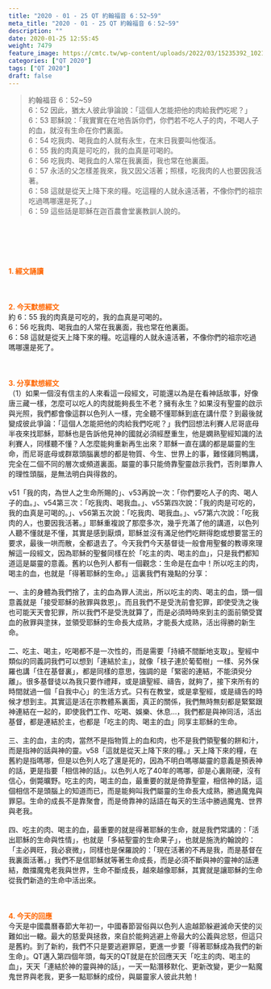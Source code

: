 ```yaml
---
title: "2020 - 01 - 25 QT 約翰福音 6：52~59"
meta_title: "2020 - 01 - 25 QT 約翰福音 6：52~59"
description: ""
date: 2020-01-25 12:55:45
weight: 7479
feature_image: https://cmtc.tw/wp-content/uploads/2022/03/15235392_10211799862337740_180693556567566654_o-1.webp
categories: ["QT 2020"]
tags: ["QT 2020"]
draft: false
---
```


<blockquote>約翰福音 6：52~59<br />
6：52 因此，猶太人彼此爭論說：「這個人怎能把他的肉給我們吃呢？」<br />
6：53 耶穌說：「我實實在在地告訴你們，你們若不吃人子的肉，不喝人子的血，就沒有生命在你們裏面。<br />
6：54 吃我肉、喝我血的人就有永生，在末日我要叫他復活。<br />
6：55 我的肉真是可吃的，我的血真是可喝的。<br />
6：56 吃我肉、喝我血的人常在我裏面，我也常在他裏面。<br />
6：57 永活的父怎樣差我來，我又因父活著；照樣，吃我肉的人也要因我活著。<br />
6：58 這就是從天上降下來的糧。吃這糧的人就永遠活著，不像你們的祖宗吃過嗎哪還是死了。」<br />
6：59 這些話是耶穌在迦百農會堂裏教訓人說的。</blockquote><br />
&nbsp;<br />
<br />
&nbsp;<br />
<br />
<span style="color: #ff6600;"><strong>1. </strong><strong>經文誦讀</strong></span><br />
<br />
<span style="color: #ff6600;"><strong> </strong></span><br />
<br />
<span style="color: #ff6600;"><strong>2. 今天默想</strong><strong>經文<br />
</strong></span>約 6：55 我的肉真是可吃的，我的血真是可喝的。<br />
6：56 吃我肉、喝我血的人常在我裏面，我也常在他裏面。<br />
6：58 這就是從天上降下來的糧。吃這糧的人就永遠活著，不像你們的祖宗吃過嗎哪還是死了。<br />
<br />
&nbsp;<br />
<br />
<span style="color: #ff6600;"><strong>3. 分享默想經文<br />
</strong></span>（1）如果一個沒有信主的人來看這一段經文，可能還以為是在看神話故事，好像唐三藏一樣，怎麼可以吃人的肉就能夠長生不老？擁有永生？如果沒有聖靈的啟示與光照，我們都會像這群以色列人一樣，完全聽不懂耶穌到底在講什麼？到最後就變成彼此爭論：「這個人怎能把他的肉給我們吃呢？」我們回想法利賽人尼哥底母半夜來找耶穌，耶穌也是告訴他見神的國就必須經歷重生，他是嫻熟聖經知識的法利賽人，同樣聽不懂？人怎麼能夠重新再生出來？耶穌一直在講的都是屬靈的生命，而尼哥底母或群眾頭腦裏想的都是物質、今生、世界上的事，難怪雞同鴨講，完全在二個不同的層次或頻道裏面。屬靈的事只能倚靠聖靈啟示我們，否則單靠人的理性頭腦，是無法明白與得救的。<br />
<br />
v51「我的肉，為世人之生命所賜的」、v53再說一次：「你們要吃人子的肉、喝人子的血。」、v54第三次：「吃我肉、喝我血。」、v55第四次說：「我的肉是可吃的，我的血真是可喝的。」、v56第五次說：「吃我肉、喝我血。」、v57第六次說：「吃我肉的人，也要因我活著。」耶穌重複說了那麼多次，幾乎充滿了他的講道，以色列人聽不懂就是不懂，其實是感到厭煩，耶穌並沒有滿足他們吃餅得飽或想要當王的要求，最後一哄而散，全都退去了。今天我們今天基督徒一般會用聖餐的教導來理解這一段經文，因為耶穌的聖餐同樣在於「吃主的肉、喝主的血」，只是我們都知道這是屬靈的意義。舊約以色列人都有一個觀念：生命是在血中！所以吃主的肉，喝主的血，也就是「得著耶穌的生命。」這裏我們有幾點的分享：<br />
<br />
一、主的身體為我們捨了，主的血為罪人流出，所以吃主的肉、喝主的血，頭一個意義就是「接受耶穌的赦罪與救恩」。而且我們不是受洗前會犯罪，即使受洗之後也可能天天會犯罪，所以我們不是受洗就算了，而是必須時時來到主的面前領受寶血的赦罪與塗抹，並領受耶穌的生命長大成熟，才能長大成熟，活出得勝的新生命。<br />
<br />
二、吃主、喝主，吃喝都不是一次性的，而是需要「持續不間斷地支取」。聖經中類似的同義詞我們可以想到「連結於主」，就像「枝子連於葡萄樹」一樣、另外保羅也講「住在基督裏」，都是同樣的意思，強調的是「緊密的連結，不能須臾分離」。很多基督徒以為我只要作禮拜，或是讀聖經、禱告，就夠了，接下來所有的時間就過一個「自我中心」的生活方式。只有在教堂，或是拿聖經，或是禱告的時候才想到主。其實這是活在宗教體系裏面，真正的關係，我們無時無刻都是緊緊跟神連結在一起的，即使我們工作、吃喝、娛樂、休息…，我們都是與神同活，活出基督，都是連結於主，也都是「吃主的肉、喝主的血」同享主耶穌的生命。<br />
<br />
三、主的血，主的肉，當然不是指物質上的血和肉，也不是我們領聖餐的餅和汁，而是指神的話與神的靈。v58「這就是從天上降下來的糧。」天上降下來的糧，在舊約是指嗎哪，但是以色列人吃了還是死的，因為不明白嗎哪屬靈的意義是預表神的話，更是指要「相信神的話」。以色列人吃了40年的嗎哪，卻是心裏剛硬，沒有信心，倒斃曠野。吃主的肉，喝主的血，最重要的就是倚靠聖靈，相信神的話，這個相信不是頭腦上的知道而已，而是能夠叫我們屬靈的生命長大成熟，勝過魔鬼與罪惡。生命的成長不是靠聚會，而是倚靠神的話語在每天的生活中勝過魔鬼、世界與老我。<br />
<br />
四、吃主的肉、喝主的血，最重要的就是得著耶穌的生命，就是我們常講的：「活出耶穌的生命與性情」，也就是「多結聖靈的生命果子」，也就是施洗約翰說的：「主必興旺，我必衰微」，同樣也是保羅說的：「現在活著的不再是我，而是基督在我裏面活著。」我們不是信耶穌就等著生命成長，而是必須不斷與神的靈神的話連結，敵擋魔鬼老我與世界，生命不斷成長，越來越像耶穌，其實就是讓耶穌的生命從我們新造的生命中活出來。<br />
<br />
<span style="color: #ff6600;"><strong> </strong></span><br />
<br />
<span style="color: #ff6600;"><strong>4. 今天的回應<br />
</strong></span>今天是中國農曆春節大年初一，中國春節習俗與以色列人逾越節躲避滅命天使的災難如出一轍。最大的慈愛與拯救，來自於能夠逃避上帝最大的公義與忿怒，但這只是舊約。到了新約，我們不只是要逃避罪惡，更進一步要「得著耶穌成為我們的新生命」。QT邁入第四個年頭，每天的QT就是在於回應天天「吃主的肉、喝主的血」，天天「連結於神的靈與神的話」，一天一點潛移默化、更新改變，更少一點魔鬼世界與老我，更多一點耶穌的成份，與屬靈家人彼此共勉！<br />
<br />
&nbsp;
        